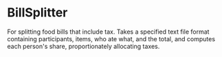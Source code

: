 # BillSplitter
For splitting food bills that include tax. Takes a specified text file format containing participants, items, who ate what, and the total, and computes each person's share, proportionately allocating taxes.
